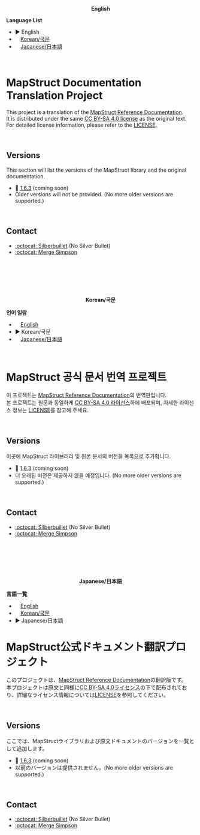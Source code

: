 <a name="english"></a>

<p align="center">
  <strong>English</strong>
</p>

**Language List**

- ▶ English
- ⠀ [Korean/국문](#korean)
- ⠀ [Japanese/日本語](#japanese)

<br />

# MapStruct Documentation Translation Project

This project is a translation of the [MapStruct Reference Documentation](https://mapstruct.org/documentation/stable/reference/html).  
It is distributed under the same [CC BY-SA 4.0 license](https://creativecommons.org/licenses/by-sa/4.0/) as the original text. For detailed license information, please refer to the [LICENSE](./LICENSE.md).

<br />

## Versions

This section will list the versions of the MapStruct library and the original documentation.

- 📂 [1.6.3](./1.6.3) (coming soon)
- Older versions will not be provided. (No more older versions are supported.)

<br />

## Contact

- [:octocat: Silberbuillet](https://github.com/silberbullet) (No Silver Bullet)
- [:octocat: Merge Simpson](https://github.com/merge-simpson)

<br />

##

<a name="korean"></a>

<br />
<br />

<p align="center">
  <strong>Korean/국문</strong>
</p>

**언어 일람**

- ⠀ [English](#english)
- ▶ Korean/국문
- ⠀ [Japanese/日本語](#japanese)

<br />

# MapStruct 공식 문서 번역 프로젝트

이 프로젝트는 [MapStruct Reference Documentation](https://mapstruct.org/documentation/stable/reference/html)의 번역판입니다.  
본 프로젝트는 원문과 동일하게 [CC BY-SA 4.0 라이선스](https://creativecommons.org/licenses/by-sa/4.0/)하에 배포되며, 자세한 라이선스 정보는 [LICENSE](./LICENSE.md)를 참고해 주세요.

<br />

## Versions

이곳에 MapStruct 라이브러리 및 원본 문서의 버전을 목록으로 추가합니다.

- 📂 [1.6.3](./1.6.3) (coming soon)
- 더 오래된 버전은 제공하지 않을 예정입니다. (No more older versions are supported.)

<br />

## Contact

- [:octocat: Silberbuillet](https://github.com/silberbullet) (No Silver Bullet)
- [:octocat: Merge Simpson](https://github.com/merge-simpson)

<br />

##

<a name="japanese"></a>

<br />
<br />

<p align="center">
  <strong>Japanese/日本語</strong>
</p>

**言語一覧**

- ⠀ [English](#english)
- ⠀ [Korean/국문](#korean)
- ▶ Japanese/日本語

# MapStruct公式ドキュメント翻訳プロジェクト

このプロジェクトは、[MapStruct Reference Documentation](https://mapstruct.org/documentation/stable/reference/html)の翻訳版です。  
本プロジェクトは原文と同様に[CC BY-SA 4.0ライセンス](https://creativecommons.org/licenses/by-sa/4.0/)の下で配布されており、詳細なライセンス情報については[LICENSE](./LICENSE.md)を参照してください。

<br />

## Versions

ここでは、MapStructライブラリおよび原文ドキュメントのバージョンを一覧として追加します。

- 📂 [1.6.3](./1.6.3) (coming soon)
- 以前のバージョンは提供されません。(No more older versions are supported.)

<br />

## Contact

- [:octocat: Silberbuillet](https://github.com/silberbullet) (No Silver Bullet)
- [:octocat: Merge Simpson](https://github.com/merge-simpson)
